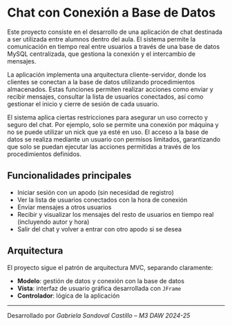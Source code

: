# Chat con Conexión a Base de Datos

Este proyecto consiste en el desarrollo de una aplicación de chat destinada a ser utilizada entre alumnos dentro del aula. El sistema permite la comunicación en tiempo real entre usuarios a través de una base de datos MySQL centralizada, que gestiona la conexión y el intercambio de mensajes.

La aplicación implementa una arquitectura cliente-servidor, donde los clientes se conectan a la base de datos utilizando procedimientos almacenados. Estas funciones permiten realizar acciones como enviar y recibir mensajes, consultar la lista de usuarios conectados, así como gestionar el inicio y cierre de sesión de cada usuario.

El sistema aplica ciertas restricciones para asegurar un uso correcto y seguro del chat. Por ejemplo, solo se permite una conexión por máquina y no se puede utilizar un nick que ya esté en uso. El acceso a la base de datos se realiza mediante un usuario con permisos limitados, garantizando que solo se puedan ejecutar las acciones permitidas a través de los procedimientos definidos.

## Funcionalidades principales

- Iniciar sesión con un apodo (sin necesidad de registro)
- Ver la lista de usuarios conectados con la hora de conexión
- Enviar mensajes a otros usuarios
- Recibir y visualizar los mensajes del resto de usuarios en tiempo real (incluyendo autor y hora)
- Salir del chat y volver a entrar con otro apodo si se desea

## Arquitectura

El proyecto sigue el patrón de arquitectura MVC, separando claramente:

- **Modelo**: gestión de datos y conexión con la base de datos
- **Vista**: interfaz de usuario gráfica desarrollada con `JFrame`
- **Controlador**: lógica de la aplicación

---

Desarrollado por *Gabriela Sandoval Castillo – M3 DAW 2024-25*

